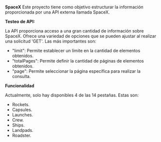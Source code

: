 **SpaceX**
Este proyecto tiene como objetivo estructurar la información proporcionada por una API externa llamada SpaceX.

**Testeo de API:**

La API proporciona acceso a una gran cantidad de información sobre SpaceX. Ofrece una variedad de opciones que se pueden ajustar al realizar una solicitud 'GET'. Las más importantes son:

- "limit": Permite establecer un límite en la cantidad de elementos obtenidos.
- "totalPages": Permite definir la cantidad de páginas de elementos obtenidos.
- "page": Permite seleccionar la página específica para realizar la consulta.

**Funcionalidad**

Actualmente, solo hay disponibles 4 de las 14 pestañas. Estas son:

- Rockets.
- Capsules.
- Launches.
- Crew.
- Ships.
- Landpads.
- Roadster.